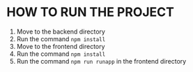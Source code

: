 # HOW TO RUN THE PROJECT

1. Move to the backend directory
2. Run the command `npm install`
3. Move to the frontend directory
4. Run the command `npm install`
5. Run the command `npm run runapp` in the frontend directory
